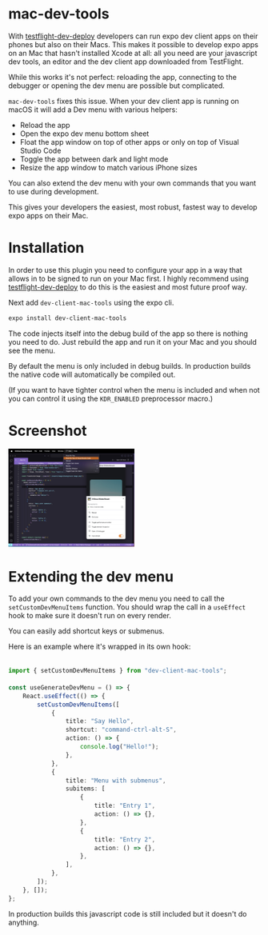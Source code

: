 # mac-dev-tools

With [testflight-dev-deploy](https://github.com/343max/testflight-dev-deploy) developers can run expo dev client apps on their phones but also on their Macs. This makes it possible to develop expo apps on an Mac that hasn't installed Xcode at all: all you need are your javascript dev tools, an editor and the dev client app downloaded from TestFlight.

While this works it's not perfect: reloading the app, connecting to the debugger or opening the dev menu are possible but complicated.

`mac-dev-tools` fixes this issue. When your dev client app is running on macOS it will add a Dev menu with various helpers:

- Reload the app
- Open the expo dev menu bottom sheet
- Float the app window on top of other apps or only on top of Visual Studio Code
- Toggle the app between dark and light mode
- Resize the app window to match various iPhone sizes

You can also extend the dev menu with your own commands that you want to use during development.

This gives your developers the easiest, most robust, fastest way to develop expo apps on their Mac.

# Installation

In order to use this plugin you need to configure your app in a way that allows in to be signed to run on your Mac first. I highly recommend using [testflight-dev-deploy](https://github.com/343max/testflight-dev-deploy) to do this is the easiest and most future proof way.

Next add `dev-client-mac-tools` using the expo cli.

```bash
expo install dev-client-mac-tools
```

The code injects itself into the debug build of the app so there is nothing you need to do. Just rebuild the app and run it on your Mac and you should see the menu.

By default the menu is only included in debug builds. In production builds the native code will automatically be compiled out.

(If you want to have tighter control when the menu is included and when not you can control it using the `KDR_ENABLED` preprocessor macro.)

# Screenshot

<img src="/images/screenshot.jpg" width="50%">

# Extending the dev menu

To add your own commands to the dev menu you need to call the `setCustomDevMenuItems` function. You should wrap the call in a `useEffect` hook to make sure it doesn't run on every render.

You can easily add shortcut keys or submenus.

Here is an example where it's wrapped in its own hook:

```ts

import { setCustomDevMenuItems } from "dev-client-mac-tools";

const useGenerateDevMenu = () => {
	React.useEffect(() => {
		setCustomDevMenuItems([
			{
				title: "Say Hello",
				shortcut: "command-ctrl-alt-S",
				action: () => {
					console.log("Hello!");
				},
			},
			{
				title: "Menu with submenus",
				subitems: [
					{
						title: "Entry 1",
						action: () => {},
					},
					{
						title: "Entry 2",
						action: () => {},
					},
				],
			},
		]);
	}, []);
};
```

In production builds this javascript code is still included but it doesn't do anything.